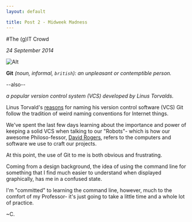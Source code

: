 ```yaml
---
layout: default

title: Post 2 - Midweek Madness
---
```


#The (g)IT Crowd

*24 September 2014*


![Alt](http://media.tumblr.com/tumblr_m86xlvIPTt1rvjt2vo1_500.gif)


**Git** *(noun, informal, `british`): an unpleasant or contemptible person.*

--also--

*a popular version control system (VCS) developed by Linus Torvalds.*



Linus Torvald's [reasons](https://git.wiki.kernel.org/index.php/Git_FAQ) for naming his version control software (VCS) Git follow the tradition of weird naming conventions for Internet things.

We've spent the last few days learning about the importance and power of keeping a solid VCS when talking to our "Robots"- which is how our awesome Philoso-fessor, [David Rogers](http://about.me/al_the_x), refers to the computers and software we use to craft our projects.

At this point, the use of Git to me is both obvious and frustrating. 

Coming from a design background, the idea of using the command line for something that I find much easier to understand when displayed graphically, has me in a confused state.

I'm "committed" to learning the command line, however, much to the comfort of my Professor- it's just going to take a little time and a whole lot of practice.

~C. 
